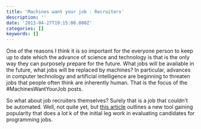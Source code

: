 ```yaml
---
title: 'Machines want your job : Recruiters'
description: ''
date: '2013-04-27T19:15:00.000Z'
categories: []
keywords: []
---
```


One of the reasons I think it is so important for the everyone person to keep up to date which the advance of science and technology is that is the only way they can purposely prepare for the future. What jobs will be available in the future, what jobs will be replaced by machines? In particular, advances in computer technology and artificial intelligence are beginning to threaten jobs that people often think are inherently human. That is the focus of the #MachinesWantYourJob posts.

So what about job recruiters themselves? Surely that is a job that couldn’t be automated. Well, not quite yet, but [this article](http://%20http://mobile.nytimes.com/2013/04/28/technology/how-big-data-is-playing-recruiter-for-specialized-workers.xml;jsessionid=AEBCBAC35FACDB63ED6BBB60B7D5DAF0?f=111) outlines a new tool gaining popularity that does a lot k of the initial leg work in evaluating candidates for programming jobs.
